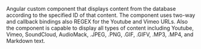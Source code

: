 Angular custom component that displays content from the database according to the specified ID of that content. The component uses two-way and callback bindings also REGEX for the Youtube and Vimeo URLs. Also the component is capable to display all types of content including Youtube, Vimeo, SoundCloud, AudioMack, .JPEG, .PNG, .GIF, .GIFV, .MP3, .MP4, and Markdown text.
